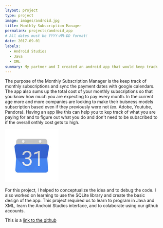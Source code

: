 ```yaml
---
layout: project
type: project
image: images/android.jpg
title: Monthly Subscription Manager
permalink: projects/android_app
# All dates must be YYYY-MM-DD format!
date: 2017-09-01
labels:
  - Android Studios
  - Java
  - XML
summary: My partner and I created an android app that would keep track of a user's monthly subscription and sync it with google calendars.
---
```




The purpose of the Monthly Subscription Manager is the keep track of monthly subscriptions and sync the payment dates with google calendars. The app also sums up the total cost of your monthly subscriptions so that you know how much you are expecting to pay every month. In the current age more and more companies are looking to make their buisness models subscription based even if they previously were not (ex. Adobe, Youtube, Pandora). Having an app like this can help you to kep track of what you are paying for and to figure out what you do and don't need to be subscribed to if the overall onthly cost gets to high.

<img class="ui medium left circular image" src="../images/calendar.jpg">


For this project, I helped to conceptualize the idea and to debug the code. I also worked on learning to use the SQLite library and create the basic design of the app. This project required us to learn to program in Java and XML, learn the Android Studios interface, and to colaborate using our github accounts.

This is a [link to the github](https://github.com/barryabe/EE396_E13)

